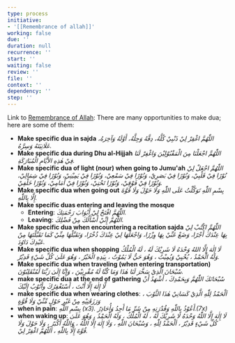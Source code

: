 ```yaml
---
type: process
initiative:
- '[[Remembrance of allah]]'
working: false
due: ''
duration: null
recurrence: ''
start: ''
waiting: false
review: ''
file: ''
context: ''
dependency: ''
step: ''
---
```


Link to [Remembrance of Allah](Initiatives/worship/Remembrance%20of%20allah.md): There are many opportunities to make dua; here are some of them:

* **Make specific dua in sajda** _اللّٰهُمَّ اغْفِرْ لِيْ ذَنْبِيْ كُلَّهُ، دِقَّهُ وَجِلَّهُ، أَوَّلَهُ وَآخِرَهُ، عَلَانِيَتَهُ وَسِرَّهُ._
* **Make specific dua during Dhu al-Hijjah** _اللّٰهُمَّ اجْعَلْنَا مِنَ الْمَقْبُوْلِيْنَ وَاغْفِرْ لَنَا فِيْ هٰذِهِ الأَيَّامِ الْمُبَارَكَةِ._
* **Make specific dua of light (nour) when going to Jumu'ah** _اللّٰهُمَّ اجْعَلْ لِيْ نُوْرًا فِيْ قَلْبِيْ، وَنُوْرًا فِيْ بَصَرِيْ، وَنُوْرًا فِيْ سَمْعِيْ، وَنُوْرًا فِيْ يَمِيْنِيْ، وَنُوْرًا فِيْ شِمَالِيْ، وَنُوْرًا فِيْ فَوْقِيْ، وَنُوْرًا تَحْتِيْ، وَنُوْرًا فِيْ أَمَامِيْ، وَنُوْرًا خَلْفِيْ._
* **Make specific dua when going out** _بِسْمِ اللّٰهِ تَوَكَّلْتُ عَلَى اللّٰهِ وَلَا حَوْلَ وَلَا قُوَّةَ إِلَّا بِاللّٰهِ._
* **Make specific duas entering and leaving the mosque**
	* **Entering**: _اللّٰهُمَّ افْتَحْ لِيْ أَبْوَابَ رَحْمَتِكَ._
	* **Leaving**: _اللّٰهُمَّ إِنِّيْ أَسْأَلُكَ مِنْ فَضْلِكَ._
* **Make specific dua when encountering a recitation sajda** _اللّٰهُمَّ اكْتُبْ لِيْ بِهَا عِنْدَكَ أَجْرًا، وَضَعْ عَنِّيْ بِهَا وِزْرًا، وَاجْعَلْهَا لِيْ عِنْدَكَ ذُخْرًا، وَتَقَبَّلْهَا مِنِّيْ كَمَا تَقَبَّلْتَهَا مِنْ عَبْدِكَ دَاوُدَ._
* **Make specific dua when shopping** _لَا إِلٰهَ إِلَّا اللهُ وَحْدَهُ لَا شَرِيْكَ لَهُ ، لَهُ الْمُلْكُ وَلَهُ الْحَمْدُ ، يُحْيِيْ وَيُمِيْتُ ، وَهُوَ حَيٌّ لَا يَمُوْتُ ، بِيَدِهِ الْخَيْرُ ، وَهُوَ عَلَىٰ كُلِّ شَيْءٍ قَدِيْرٌ._
* **Make specific dua when traveling (when entering transportation)** _سُبْحَانَ الَّذِيْ سَخَّرَ لَنَا هٰذَا وَمَا كُنَّا لَهُ مُقْرِنِيْنَ ، وَإِنَّا إِلَىٰ رَبِّنَا لَمُنْقَلِبُوْنَ._
* **make specific dua at the end of gathering** _سُبْحَانَكَ اللّٰهُمَّ وَبِحَمْدِكَ ، أَشْهَدُ أَنْ لَّا إِلٰهَ إِلَّا أَنْتَ ، أَسْتَغْفِرُكَ وأَتُوْبُ إِلَيْكَ_
* **make specific dua when wearing clothes**: _اَلْحَمْدُ لِلّٰهِ الَّذِيْ كَسَانِيْ هٰذَا الثَّوْبَ ، وَرَزَقَنِيْهِ مِنْ غَيْرِ حَوْلٍ مِّنِّيْ وَلَا قُوَّةٍ_
* **when in pain**: _بِسْمِ اللّٰهِ (x3). أَعُوْذُ بِاللّٰهِ وَقُدْرَتِهِ مِنْ شَرِّ مَا أَجِدُ وَأُحَاذِرُ.(7x)_
* **when waking up**: _لَا إِلٰهَ إِلَّا اللّٰهُ وَحْدَهُ لَا شَرِيْكَ لَهُ ، لَهُ الْمُلْكُ ، وَلَهُ الْحَمْدُ ، وَهُوَ عَلَىٰ كُلِّ شَيْءٍ قَدِيْرٌ‏ ، اَلْحَمْدُ لِلّٰهِ‏ ، وَسُبْحَانَ اللّٰهِ ، وَلَا إِلٰهَ إِلَّا اللّٰهُ ، وَاللّٰهُ أَكْبَرُ ، وَلَا حَوْلَ وَلَا قُوَّةَ إِلَّا بِاللّٰهِ ، اَللّٰهُمَّ اغْفِرْ لِيْ._